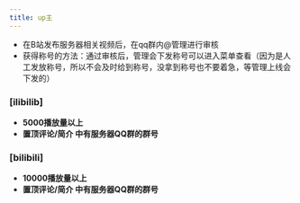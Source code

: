 ```yaml
---
title: up主
---
```


- 在B站发布服务器相关视频后，在qq群内@管理进行审核
- 获得称号的方法：通过审核后，管理会下发称号可以进入菜单查看（因为是人工发放称号，所以不会及时给到称号，没拿到称号也不要着急，等管理上线会下发的）

### [ilibilib]

- **5000播放量以上**
- **置顶评论/简介 中有服务器QQ群的群号**

### [bilibili]

- **10000播放量以上**
- **置顶评论/简介 中有服务器QQ群的群号**